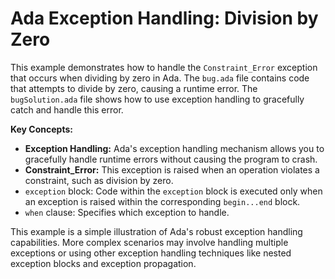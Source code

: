 # Ada Exception Handling: Division by Zero

This example demonstrates how to handle the `Constraint_Error` exception that occurs when dividing by zero in Ada.  The `bug.ada` file contains code that attempts to divide by zero, causing a runtime error.  The `bugSolution.ada` file shows how to use exception handling to gracefully catch and handle this error.

**Key Concepts:**

* **Exception Handling:** Ada's exception handling mechanism allows you to gracefully handle runtime errors without causing the program to crash.
* **Constraint_Error:**  This exception is raised when an operation violates a constraint, such as division by zero.
* `exception` block: Code within the `exception` block is executed only when an exception is raised within the corresponding `begin...end` block.
* `when` clause:  Specifies which exception to handle.

This example is a simple illustration of Ada's robust exception handling capabilities. More complex scenarios may involve handling multiple exceptions or using other exception handling techniques like nested exception blocks and exception propagation.